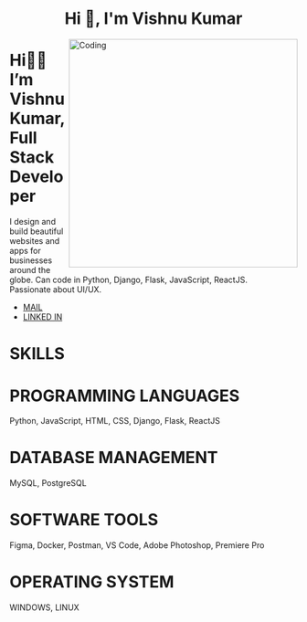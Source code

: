 <h1 align="center">Hi 👋, I'm Vishnu Kumar</h1>
<img align="right" alt="Coding" width="400" src="https://i.pinimg.com/originals/66/83/3e/66833e07d6fb9eb5d724e47d0c814285.gif">

<div>
  <h1>Hi👋🏼 I’m Vishnu Kumar,
    </br>
  Full Stack Developer</h1>
  <p>I design and build beautiful websites and apps for businesses around the globe. Can code in Python, Django, Flask, JavaScript, ReactJS.
    <br />Passionate about UI/UX.
  </p>
</div>
<ul>
  <li>
    <a href="mailto:vishnukumarss.work@gmail.com" target="_blank" rel="noopener">MAIL</a>
  </li>
  <li>
    <a href="https://www.linkedin.com/in/vishnu-kumar-450233212/" target="_blank" rel="noopener">LINKED IN</a>    
  </li>
</ul>
<div>
  <h1>
    SKILLS
  </h1>
  <div>
    <h1>
      PROGRAMMING LANGUAGES
    </h1>
    <p>Python, JavaScript, HTML, CSS, Django, Flask, ReactJS</p>
  </div>
  <div>
    <h1>
      DATABASE MANAGEMENT
    </h1>
    <p>MySQL, PostgreSQL</p>
  </div>
  <div>
    <h1>
      SOFTWARE TOOLS
    </h1>
    <p>Figma, Docker, Postman, VS Code, Adobe Photoshop, Premiere Pro</p>
  </div>
  <div className="flex flex-col items-center text-center gap-2 bg-mywhite p-3 rounded-xl w-full">
    <h1 className="font-poppins font-extrabold">
      <span className="text-myred">OPERATING </span>
      SYSTEM
    </h1>
    <p>WINDOWS, LINUX</p>
  </div>
</div>
